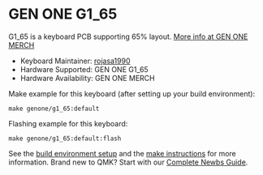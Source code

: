 # GEN ONE G1_65

G1_65 is a keyboard PCB supporting 65% layout. [More info at GEN ONE MERCH](https://genonemerch.com)

* Keyboard Maintainer: [rojasa1990](https://github.com/rojasa1990)
* Hardware Supported: GEN ONE G1_65
* Hardware Availability: GEN ONE MERCH

Make example for this keyboard (after setting up your build environment):

    make genone/g1_65:default

Flashing example for this keyboard:

    make genone/g1_65:default:flash

See the [build environment setup](https://docs.qmk.fm/#/getting_started_build_tools) and the [make instructions](https://docs.qmk.fm/#/getting_started_make_guide) for more information. Brand new to QMK? Start with our [Complete Newbs Guide](https://docs.qmk.fm/#/newbs).

